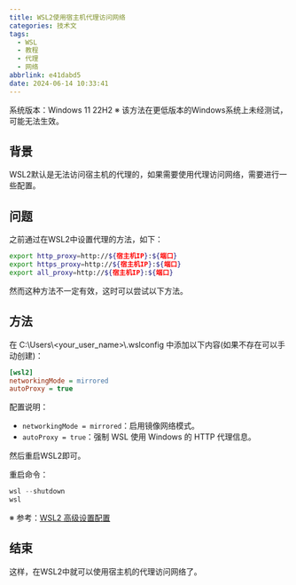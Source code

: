```yaml
---
title: WSL2使用宿主机代理访问网络
categories: 技术文
tags:
  - WSL
  - 教程
  - 代理
  - 网络
abbrlink: e41dabd5
date: 2024-06-14 10:33:41
---
```


系统版本：Windows 11 22H2
※ 该方法在更低版本的Windows系统上未经测试，可能无法生效。

## 背景
WSL2默认是无法访问宿主机的代理的，如果需要使用代理访问网络，需要进行一些配置。

## 问题
之前通过在WSL2中设置代理的方法，如下：
```bash
export http_proxy=http://${宿主机IP}:${端口}
export https_proxy=http://${宿主机IP}:${端口}
export all_proxy=http://${宿主机IP}:${端口}
```

然而这种方法不一定有效，这时可以尝试以下方法。

## 方法

在 C:\Users\\<your_user_name>\\.wslconfig 中添加以下内容(如果不存在可以手动创建)：

```ini
[wsl2]
networkingMode = mirrored
autoProxy = true
```

配置说明：

- `networkingMode = mirrored`：启用镜像网络模式。
- `autoProxy = true`：强制 WSL 使用 Windows 的 HTTP 代理信息。

然后重启WSL2即可。

重启命令：
```powershell
wsl --shutdown
wsl
```

※ 参考：[WSL2 高级设置配置](https://learn.microsoft.com/zh-cn/windows/wsl/wsl-config)

## 结束
这样，在WSL2中就可以使用宿主机的代理访问网络了。


